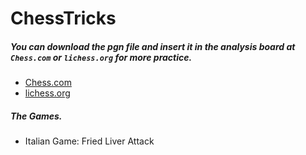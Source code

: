 # ChessTricks

##### ***You can download the pgn file and insert it in the analysis board at ```Chess.com``` or ```lichess.org``` for more practice.***
 
 - [Chess.com](https://www.chess.com/analysis)
 - [lichess.org](https://lichess.org/analysis)


##### The Games.

- Italian Game: Fried Liver Attack
